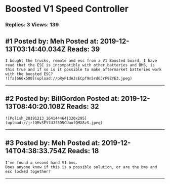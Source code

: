 # Boosted V1 Speed Controller

### Replies: 3 Views: 139

## \#1 Posted by: Meh Posted at: 2019-12-13T03:14:40.034Z Reads: 39

```
I bought the trucks, remote and esc from a V1 Boosted board. I have read that the ESC is incompatible with other batteries and BMS, is this true and if so is it possible to make aftermarket batteries work with the boosted ESC?
![fa|666x500](upload://pRyP1dAJsECpf9n5rdGJrF9ZYE3.jpeg)
```

---
## \#2 Posted by: BillGordon Posted at: 2019-12-13T08:40:20.108Z Reads: 32

```
![Polish_20191213_164144464|320x295](upload://jrlQMvSEYlUJf5D5CUuofQMX8zS.jpeg)
```

---
## \#3 Posted by: Meh Posted at: 2019-12-14T04:38:33.754Z Reads: 18

```
I’ve found a second hand V1 bms. 
Does anyone know if this is a possible solution, or are the bms and esc locked together?
```

---
